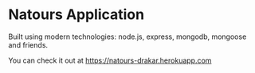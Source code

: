 # Natours Application

Built using modern technologies: node.js, express, mongodb, mongoose and friends.

You can check it out at https://natours-drakar.herokuapp.com
